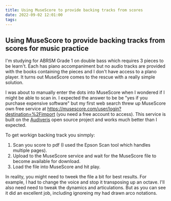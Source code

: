 ```yaml
---
title: Using MuseScore to provide backing tracks from scores
date: 2022-09-02 12:01:00
tags:
---
```


## Using MuseScore to provide backing tracks from scores for music practice

I'm studying for ABRSM Grade 1 on double bass which requires 3 pieces to be learn't. Each has piano accompaniment but no audio tracks are provided with the books containing the pieces and I don't have access to a plano player. It turns out MuseScore comes to the rescue with a really simple solution.

I was about to manually enter the dots into MuseScore when I wondered if I might be able to scan in. I expected the answer to be be "yes if you purchase expensive software" but my first web search threw up MuseScore own free service at https://musescore.com/user/login?destination=%2Fimport (you need a free account to access). This service is built on the [Audiveris](https://github.com/Audiveris) open source project and works much better than I expected.

To get workign backing track you sinmply:

1. Scan you score to pdf (I used the Epson Scan tool which handles multiple pages).
2. Upload to the MuseScore service and wait for the MuseScore file to become available for download.
3. Load the file into MuseScore and hit play.

In reality, you might need to tweek the file a bit for best results. For example, I had to change the voice and stop it transposing up an octave. I'll also need need to tweak the dynamics and articulations. But as you can see it did an excellent job, including ignoreing my had drawn arco notations.

